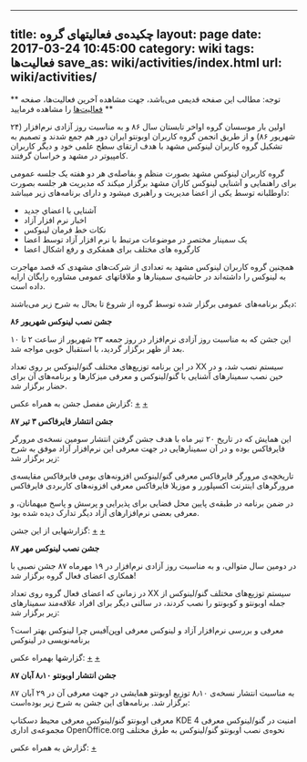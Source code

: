 ----------
title: چکیده‌ی فعالیتهای گروه
layout: page
date: 2017-03-24 10:45:00
category: wiki
tags: فعالیت‌ها
save_as: wiki/activities/index.html
url: wiki/activities/
----------
** توجه: مطالب این صفحه قدیمی می‌باشد، جهت مشاهده آخرین فعالیت‌ها، صفحه [فعالیت‌ها](/activities.html) را مشاهده فرمایید **

اولین بار موسسان گروه اواخر تابستان سال ۸۶ و به مناسبت روز آزادی نرم‌افزار (۲۴
شهریور ۸۶) و از طریق انجمن گروه کاربران اوبونتو ایران دور هم جمع شدند و تصمیم
به تشکیل گروه کاربران لینوکس مشهد با هدف ارتقای سطح علمی خود و دیگر کاربران
کامپیوتر در مشهد و خراسان گرفتند.

گروه کاربران لینوکس مشهد بصورت منظم و بفاصله‌ی هر دو هفته یک جلسه عمومی برای
راهنمایی و آشنایی لینوکس کاران مشهد برگزار میکند که مدیریت هر جلسه بصورت
داوطلبانه توسط یکی از اعضا مدیریت و راهبری میشود و دارای برنامه‌های زیر
میباشد:

  * آشنایی با اعضاي جدید
  * اخبار نرم افزار آزاد
  * نکات خط فرمان لینوکس
  * یک سمینار مختصر در موضوعات مرتبط با نرم افزار آزاد توسط اعضا
  * کارگروه های مختلف برای همفکری و رفع اشکال اعضا

همچنین گروه کاربران لینوکس مشهد به تعدادی از شرکت‌های مشهدی که قصد مهاجرت به
لینوکس را داشته‌اند در حاشیه‌ی سمینارها و ملاقاتهای عمومی مشاوره رایگان ارایه
داده است.

دیگر برنامه‌های عمومی برگزار شده توسط گروه از شروع تا بحال به شرح زیر
می‌باشند:

**جشن نصب لینوکس شهریور ۸۶**

این جشن که به مناسبت روز آزادی نرم‌افزار در روز جمعه ۲۳ شهریور از ساعت ۲ تا ۱۰
بعد از ظهر برگزار گردید، با استقبال خوبی مواجه شد.

در این برنامه توزیع‌های مختلف گنو/لینوکس بر روی تعداد XX سیستم نصب شد، و در
حین نصب سمینارهای آشنایی با گنو/لینوکس و معرفی میزکارها و برنامه‌های آن برای
حضار برگزار شد.

گزارش مفصل جشن به همراه عکس: [+](http://wiki.ubuntu.ir/MashhadTeam/InstallFests/13860623#head04b02e9df96d5c35cb6400f4f53d47e7e63f2df3)
[+](http://mtux.wordpress.com/2007/09/15/softwarefreedomday/)

**جشن انتشار فایرفاکس ۳ تیر ۸۷**

این همایش که در تاریخ ۲۰ تیر ماه با هدف جشن گرفتن انتشار سومین نسخه‌ی مرورگر
فایرفاکس بوده و در آن سمینارهایی در جهت معرفی این نرم‌افزار آزاد موفق به شرح
زیر برگزار شد:

تاریخچه‌ی مرورگر فایرفاکس معرفی گنو/لینوکس افزونه‌های بومی فایرفاکس مقایسه‌ی
مرورگرهای اینترنت اکسپلورر و موزیلا فایرفاکس معرفی افزونه‌های کاربردی فایرفاکس

در ضمن برنامه در طبقه‌ی پایین محل فضایی برای پذیرایی و پرسش و پاسخ میهمانان، و
معرفی بعضی نرم‌افزارهای آزاد دیگر تدارک دیده شده بود.

گزارشهایی از این جشن: [+](/activities/activity-2008-07-firefox/)
[+](http://mtux.wordpress.com/2008/07/11/firefox3releasepartymashhad/)

**جشن نصب لینوکس مهر ۸۷**

در دومین سال متوالی، و به مناسبت روز آزادی نرم‌افزار در ۱۹ مهرماه ۸۷ جشن نصبی
با همکاری اعضای فعال گروه برگزار شد!

در زمانی که اعضای فعال گروه روی تعداد XX سیستم توزیع‌های مختلف گنو/لینوکس از
جمله اوبونتو و کوبونتو را نصب کردند، در سالنی دیگر برای افراد علاقه‌مند
سمینارهای زیر برگزار شد:

معرفی و بررسی نرم‌افزار آزاد و لینوکس معرفی اوپن‌آفیس چرا لینوکس بهتر است؟
برنامه‌نویسی در لینوکس

گزارشها بهمراه عکس: [+](/activities/activity-2008-10-installfest/)
[+](http://mtux.wordpress.com/2008/10/11/mashhadluginstallfestreport/)

**جشن انتشار اوبونتو ۸٫۱۰ آبان ۸۷**

به مناسبت انتشار نسخه‌ی ۸٫۱۰ توزیع اوبونتو همایشی در جهت معرفی آن در ۲۹ آبان
۸۷ برگزار شد. برنامه‌های این جشن به شرح زیر بوده‌است:

معرفی اوبونتو گنو/لینوکس معرفی محیط دسکتاپ KDE 4 امنیت در گنو/لینوکس معرفی
مجموعه‌ی اداری OpenOffice.org نحوه‌ی نصب اوبونتو گنو/لینوکس به طرق مختلف

گزارش به همراه عکس: [+](/activities/activity_2008-11-ubuntu-release-8-10/)
